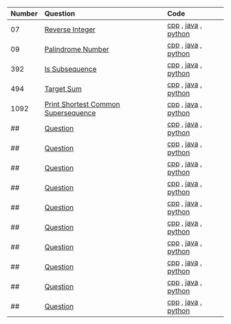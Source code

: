 | Number | Question                                                        | Code                                                                                                                         |
| :----- | :-------------------------------------------------------------- | :--------------------------------------------------------------------------------------------------------------------------- |
| 07     | [Reverse Integer]()                                             | [cpp](./07-reverse-integer/07-reverse-integer.cpp) , [java]() , [python](./07-reverse-integer/07-reverse-integer.py)         |
| 09     | [Palindrome Number]()                                           | [cpp](./09-palindrome-number/09-palindrome-number.cpp) , [java]() , [python](./09-palindrome-number/09-palindrome-number.py) |
| 392    | [Is Subsequence](https://leetcode.com/problems/is-subsequence/) | [cpp](./392-is-subsequence/392-is-subsequence.cpp) , [java]() , [python]()                                                   |
| 494    | [Target Sum]()                                                  | [cpp](./494-target-sum/494-target-sum.cpp) , [java]() , [python]()                                                           |
| 1092   | [Print Shortest Common Supersequence]()                         | [cpp](./1092-print-shortest-common-supersequence/1092-print-shortest-common-supersequence.cpp) , [java]() , [python]()       |
| ##     | [Question]()                                                    | [cpp]() , [java]() , [python]()                                                                                              |
| ##     | [Question]()                                                    | [cpp]() , [java]() , [python]()                                                                                              |
| ##     | [Question]()                                                    | [cpp]() , [java]() , [python]()                                                                                              |
| ##     | [Question]()                                                    | [cpp]() , [java]() , [python]()                                                                                              |
| ##     | [Question]()                                                    | [cpp]() , [java]() , [python]()                                                                                              |
| ##     | [Question]()                                                    | [cpp]() , [java]() , [python]()                                                                                              |
| ##     | [Question]()                                                    | [cpp]() , [java]() , [python]()                                                                                              |
| ##     | [Question]()                                                    | [cpp]() , [java]() , [python]()                                                                                              |
| ##     | [Question]()                                                    | [cpp]() , [java]() , [python]()                                                                                              |
| ##     | [Question]()                                                    | [cpp]() , [java]() , [python]()                                                                                              |
